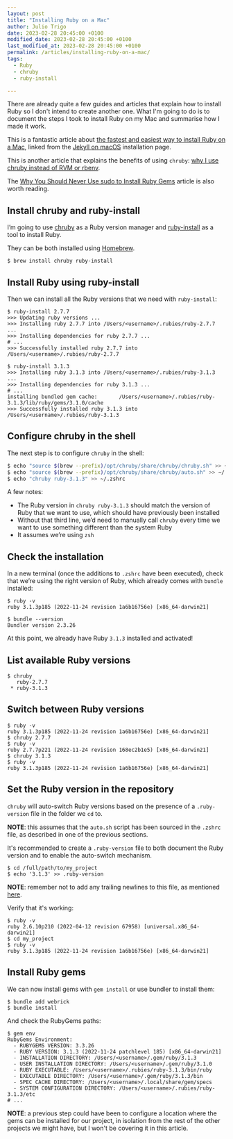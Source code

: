 ```yaml
---
layout: post
title: "Installing Ruby on a Mac"
author: Julio Trigo
date: 2023-02-28 20:45:00 +0100
modified_date: 2023-02-28 20:45:00 +0100
last_modified_at: 2023-02-28 20:45:00 +0100
permalink: /articles/installing-ruby-on-a-mac/
tags:
  - Ruby
  - chruby
  - ruby-install

---
```


There are already quite a few guides and articles that explain how to install Ruby so I don't intend to create another one.
What I'm going to do is to document the steps I took to install Ruby on my Mac and summarise how I made it work.

This is a fantastic article about [the fastest and easiest way to install Ruby on a Mac](https://www.moncefbelyamani.com/how-to-install-xcode-homebrew-git-rvm-ruby-on-mac/), linked from the [Jekyll on macOS](https://jekyllrb.com/docs/installation/macos/) installation page.

This is another article that explains the benefits of using `chruby`: [why I use chruby instead of RVM or rbenv](https://stevemarshall.com/journal/why-i-use-chruby/).

The [Why You Should Never Use sudo to Install Ruby Gems](https://www.moncefbelyamani.com/why-you-should-never-use-sudo-to-install-ruby-gems/) article is also worth reading.

<!--more-->

## Install chruby and ruby-install
I’m going to use [chruby](https://github.com/postmodern/chruby) as a Ruby version manager and [ruby-install](https://github.com/postmodern/ruby-install) as a tool to install Ruby.

They can be both installed using [Homebrew](https://brew.sh/).

```shell
$ brew install chruby ruby-install
```

## Install Ruby using ruby-install

Then we can install all the Ruby versions that we need with `ruby-install`:

```shell
$ ruby-install 2.7.7
>>> Updating ruby versions ...
>>> Installing ruby 2.7.7 into /Users/<username>/.rubies/ruby-2.7.7 ...
>>> Installing dependencies for ruby 2.7.7 ...
# ...
>>> Successfully installed ruby 2.7.7 into /Users/<username>/.rubies/ruby-2.7.7

$ ruby-install 3.1.3
>>> Installing ruby 3.1.3 into /Users/<username>/.rubies/ruby-3.1.3 ...
>>> Installing dependencies for ruby 3.1.3 ...
# ...
installing bundled gem cache:       /Users/<username>/.rubies/ruby-3.1.3/lib/ruby/gems/3.1.0/cache
>>> Successfully installed ruby 3.1.3 into /Users/<username>/.rubies/ruby-3.1.3
```

## Configure chruby in the shell

The next step is to configure `chruby` in the shell:

```bash
$ echo "source $(brew --prefix)/opt/chruby/share/chruby/chruby.sh" >> ~/.zshrc
$ echo "source $(brew --prefix)/opt/chruby/share/chruby/auto.sh" >> ~/.zshrc
$ echo "chruby ruby-3.1.3" >> ~/.zshrc
```

A few notes:
* The Ruby version in `chruby ruby-3.1.3` should match the version of Ruby that we want to use,
  which should have previously been installed
* Without that third line, we’d need to manually call `chruby` every time we want to use something
  different than the system Ruby
* It assumes we’re using  `zsh`

## Check the installation

In a new terminal (once the additions to `.zshrc` have been executed),
check that we’re using the right version of Ruby, which already comes with `bundle` installed:

```shell
$ ruby -v
ruby 3.1.3p185 (2022-11-24 revision 1a6b16756e) [x86_64-darwin21]

$ bundle --version
Bundler version 2.3.26
```

At this point, we already have Ruby `3.1.3` installed and activated!

## List available Ruby versions

```shell
$ chruby
   ruby-2.7.7
 * ruby-3.1.3
```

## Switch between Ruby versions

```shell
$ ruby -v
ruby 3.1.3p185 (2022-11-24 revision 1a6b16756e) [x86_64-darwin21]
$ chruby 2.7.7
$ ruby -v
ruby 2.7.7p221 (2022-11-24 revision 168ec2b1e5) [x86_64-darwin21]
$ chruby 3.1.3
$ ruby -v
ruby 3.1.3p185 (2022-11-24 revision 1a6b16756e) [x86_64-darwin21]
```

## Set the Ruby version in the repository

`chruby` will auto-switch Ruby versions based on the presence of a `.ruby-version` file in
the folder we `cd` to.

**NOTE**: this assumes that the `auto.sh` script has been sourced in the `.zshrc` file,
as described in one of the previous sections.

It's recommended to create a `.ruby-version` file to both document the Ruby version and
to enable the auto-switch mechanism.

```shell
$ cd /full/path/to/my_project
$ echo '3.1.3' >> .ruby-version
```

**NOTE**: remember not to add any trailing newlines to this file, as mentioned
[here](https://docs.netlify.com/configure-builds/manage-dependencies/#ruby).

Verify that it's working:

```shell
$ ruby -v
ruby 2.6.10p210 (2022-04-12 revision 67958) [universal.x86_64-darwin21]
$ cd my_project
$ ruby -v
ruby 3.1.3p185 (2022-11-24 revision 1a6b16756e) [x86_64-darwin21]
```

## Install Ruby gems

We can now install gems with `gem install` or use bundler to install them:

```shell
$ bundle add webrick
$ bundle install
```

And check the RubyGems paths:

```shell
$ gem env
RubyGems Environment:
  - RUBYGEMS VERSION: 3.3.26
  - RUBY VERSION: 3.1.3 (2022-11-24 patchlevel 185) [x86_64-darwin21]
  - INSTALLATION DIRECTORY: /Users/<username>/.gem/ruby/3.1.3
  - USER INSTALLATION DIRECTORY: /Users/<username>/.gem/ruby/3.1.0
  - RUBY EXECUTABLE: /Users/<username>/.rubies/ruby-3.1.3/bin/ruby
  - EXECUTABLE DIRECTORY: /Users/<username>/.gem/ruby/3.1.3/bin
  - SPEC CACHE DIRECTORY: /Users/<username>/.local/share/gem/specs
  - SYSTEM CONFIGURATION DIRECTORY: /Users/<username>/.rubies/ruby-3.1.3/etc
# ...
```

**NOTE**: a previous step could have been to configure a location where the gems can be
installed for our project, in isolation from the rest of the other projects we might have,
but I won't be covering it in this article.
